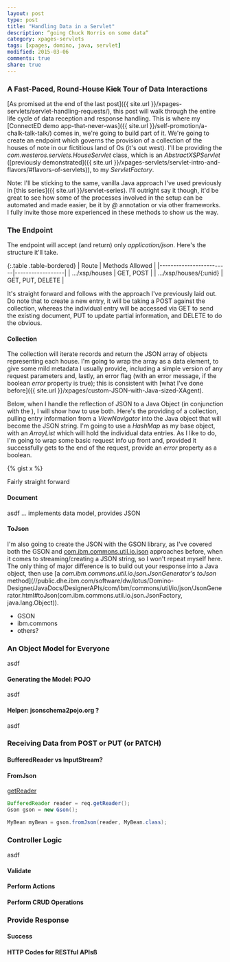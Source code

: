 ```yaml
---
layout: post
type: post
title: "Handling Data in a Servlet"
description: “going Chuck Norris on some data“
category: xpages-servlets
tags: [xpages, domino, java, servlet]
modified: 2015-03-06
comments: true
share: true
---
```


### A Fast-Paced, Round-House <s>Kick</s> Tour of Data Interactions
[As promised at the end of the last post]({{ site.url }}/xpages-servlets/servlet-handling-requests/), this post will walk through the entire life cycle of data reception and response handling. This is where my [ConnectED demo app-that-never-was]({{ site.url }}/self-promotion/a-chalk-talk-talk/) comes in, we're going to build part of it. We're going to create an endpoint which governs the provision of a collection of the houses of note in our fictitious land of Os (it's out west). I'll be providing the _com.westeros.servlets.HouseServlet_ class, which is an _AbstractXSPServlet_ ([previously demonstrated]({{ site.url }}/xpages-servlets/servlet-intro-and-flavors/#flavors-of-servlets)), to my _ServletFactory_.

Note: I'll be sticking to the same, vanilla Java approach I've used previously in [this series]({{ site.url }}/servlet-series). I'll outright say it though, it'd be great to see how some of the processes involved in the setup can be automated and made easier, be it by _@_ annotation or via other frameworks. I fully invite those more experienced in these methods to show <span data-toggle="tooltip" title="me!">us</span> the way.

### The Endpoint
The endpoint will accept (and return) only _application/json_. Here's the structure it'll take.

{:.table .table-bordered}
| Route                   | Methods Allowed  |
|-------------------------|------------------|
| .../xsp/houses          | GET, POST        |
| .../xsp/houses/{:unid}  | GET, PUT, DELETE |

It's straight forward and follows with the approach I've previously laid out. Do note that to create a new entry, it will be taking a POST against the collection, whereas the individual entry will be accessed via GET to send the existing document, PUT to update partial information, and DELETE to do the obvious.

#### Collection
The collection will iterate records and return the JSON array of objects representing each house. I'm going to wrap the array as a data element, to give some mild metadata I usually provide, including a simple version of any request parameters and, lastly, an error flag (with an error message, if the boolean _error_ property is true); this is consistent with [what I've done before]({{ site.url }}/xpages/custom-JSON-with-Java-sized-XAgent).

Below, when I handle the reflection of JSON to a Java Object (in conjunction with the ), I will show how to use both. Here's the providing of a collection, pulling entry information from a _ViewNavigator_ into the Java object that will become the JSON string. I'm going to use a _HashMap_ as my base object, with an _ArrayList_ which will hold the individual data entries. As I like to do, I'm going to wrap some basic request info up front and, provided it successfully gets to the end of the request, provide an _error_ property as a boolean.

{% gist x %}<br />

Fairly straight forward

#### Document
asdf
... implements data model, provides JSON

#### ToJson
I'm also going to create the JSON with the GSON library, as I've covered both the GSON and [com.ibm.commons.util.io.json](//gist.github.com/edm00se/e5626f63ef7573fd2f3e) approaches before, when it comes to streaming/creating a JSON string, so I won't repeat myself here. The only thing of major difference is to build out your response into a Java object, then use [a _com.ibm.commons.util.io.json.JsonGenerator_'s _toJson_ method](//public.dhe.ibm.com/software/dw/lotus/Domino-Designer/JavaDocs/DesignerAPIs/com/ibm/commons/util/io/json/JsonGenerator.html#toJson(com.ibm.commons.util.io.json.JsonFactory, java.lang.Object)). 

* GSON
* ibm.commons
* others?

### An Object Model for Everyone
asdf

#### Generating the Model: POJO
asdf

#### Helper: jsonschema2pojo.org ?
asdf

### Receiving Data from POST or PUT (or PATCH)

#### BufferedReader vs InputStream?

#### FromJson
[getReader](http://docs.oracle.com/javaee/6/api/javax/servlet/ServletRequest.html#getReader())

```java
BufferedReader reader = req.getReader();
Gson gson = new Gson();

MyBean myBean = gson.fromJson(reader, MyBean.class);
```

### Controller Logic
asdf

#### Validate

#### Perform Actions

#### Perform CRUD Operations

### Provide Response

#### Success

#### HTTP Codes for RESTful APIsß
